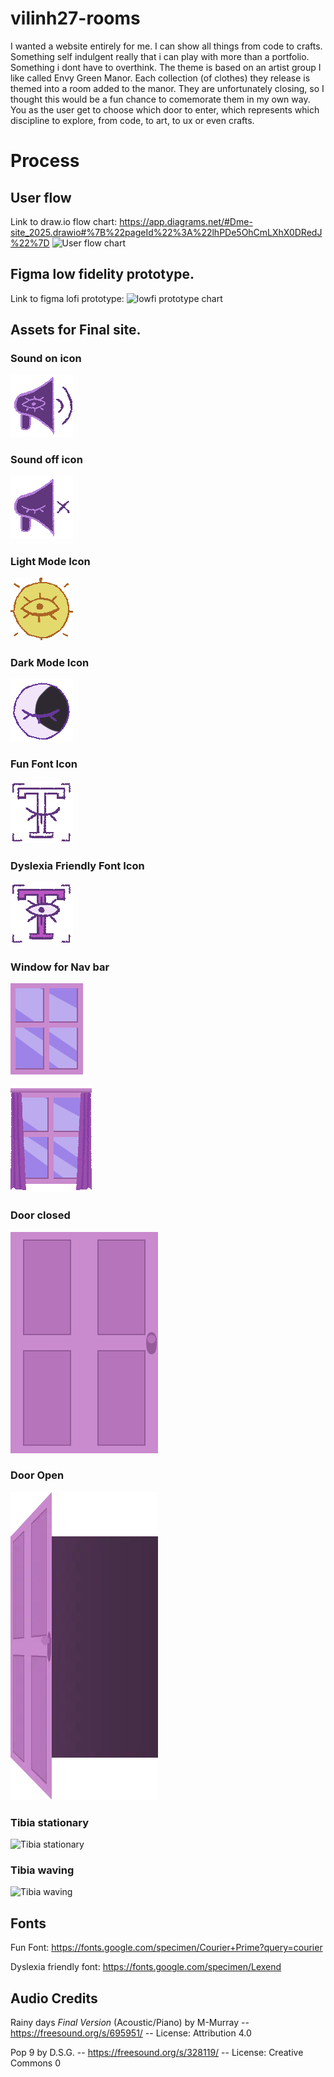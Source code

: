 # vilinh27-rooms

I wanted a website entirely for me. I can show all things from code to crafts. Something self indulgent really that i can play with more than a portfolio. Something i dont have to overthink. The theme is based on an artist group I like called Envy Green Manor. Each collection (of clothes) they release is themed into a room added to the manor. They are unfortunately closing, so I thought this would be a fun chance to comemorate them in my own way. You as the user get to choose which door to enter, which represents which discipline to explore, from code, to art, to ux or even crafts.

# Process

## User flow

Link to draw.io flow chart: https://app.diagrams.net/#Dme-site_2025.drawio#%7B%22pageId%22%3A%22lhPDe5OhCmLXhX0DRedJ%22%7D
![User flow chart]()

## Figma low fidelity prototype.

Link to figma lofi prototype:
![lowfi prototype chart]()

## Assets for Final site.

### Sound on icon

![Sound On Icon](./linh-rooms/public/assets/icons/soundonicon.png)

### Sound off icon

![Sound Off Icon](./linh-rooms/public/assets/icons/soundofficon.png)

### Light Mode Icon

![Light Mode Icon](./linh-rooms/public/assets/icons/lightmodeicon.png)

### Dark Mode Icon

![Dark Mode Icon](./linh-rooms/public/assets/icons/darkmodeicon.png)

### Fun Font Icon

![Fun Font Icon](./linh-rooms/public/assets/icons/dysFontOff01.webp)

### Dyslexia Friendly Font Icon

![Dyslexia friendly font icon](./linh-rooms/public/assets/icons/dysFontOn.webp)

### Window for Nav bar

![Window for Nav bar](./linh-rooms/public/assets/images/room-windows.png)

![Window with Curtains](./linh-rooms/public/assets/images/window-curtains.webp)

### Door closed

![Door Closed](./linh-rooms/public/assets/images/room-doors.png)

### Door Open

![Door Open](./linh-rooms/public/assets/images/opendoorway.webp)

### Tibia stationary

![Tibia stationary]()

### Tibia waving

![Tibia waving]()

## Fonts

Fun Font: https://fonts.google.com/specimen/Courier+Prime?query=courier

Dyslexia friendly font: https://fonts.google.com/specimen/Lexend

## Audio Credits

Rainy days _Final Version_ (Acoustic/Piano) by M-Murray -- https://freesound.org/s/695951/ -- License: Attribution 4.0

Pop 9 by D.S.G. -- https://freesound.org/s/328119/ -- License: Creative Commons 0
